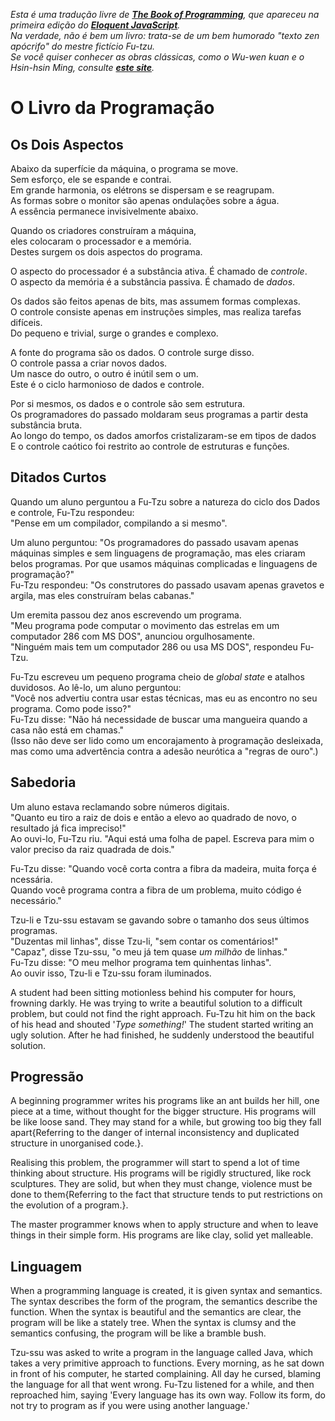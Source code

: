 <i>Esta é uma tradução livre de <b><a href="http://eloquentjavascript.net/1st_edition/chapter6.html">The Book of Programming</a></b>, que apareceu na primeira edição do <b><a href="http://eloquentjavascript.net">Eloquent JavaScript</a></b>.<br/>
Na verdade, não é bem um livro: trata-se de um bem humorado "texto zen apócrifo" do mestre fictício Fu-tzu.<br/>
Se você quiser conhecer as obras clássicas, como o <i>Wu-wen kuan</i> e o <i>Hsin-hsin Ming</i>, consulte <b><a href="http://www.sacred-texts.com/bud/zen/">este site</a></b>.</i>

# O Livro da Programação

## Os Dois Aspectos

Abaixo da superfície da máquina, o programa se move.<br/>
Sem esforço, ele se espande e contrai.<br/>
Em grande harmonia, os elétrons se dispersam e se reagrupam.<br/>
As formas sobre o monitor são apenas ondulações sobre a água.<br/>
A essência permanece invisivelmente abaixo.

Quando os criadores construíram a máquina,<br/>
eles colocaram o processador e a memória.<br/>
Destes surgem os dois aspectos do programa.

O aspecto do processador é a substância ativa. É chamado de <i>controle</i>.<br/>
O aspecto da memória é a substância passiva.
É chamado de <i>dados</i>.

Os dados são feitos apenas de bits, mas assumem formas complexas.<br/>
O controle consiste apenas em instruções simples, mas realiza tarefas difíceis.<br/>
Do pequeno e trivial, surge o grandes e complexo.

A fonte do programa são os dados. O controle surge disso.<br/>
O controle passa a criar novos dados.<br/>
Um nasce do outro, o outro é inútil sem o um.<br/>
Este é o ciclo harmonioso de dados e controle.

Por si mesmos, os dados e o controle são sem estrutura.<br/>
Os programadores do passado moldaram seus programas a partir desta substância bruta.<br/>
Ao longo do tempo, os dados amorfos cristalizaram-se em tipos de dados<br/>
E o controle caótico foi restrito ao controle de estruturas e funções.

## Ditados Curtos

Quando um aluno perguntou a Fu-Tzu sobre a natureza do ciclo dos Dados e controle, Fu-Tzu respondeu:<br/>
"Pense em um compilador, compilando a si mesmo".

Um aluno perguntou: "Os programadores do passado usavam apenas máquinas simples e sem linguagens de programação, mas eles criaram belos programas. Por que usamos máquinas complicadas e linguagens de programação?"<br/>
Fu-Tzu respondeu: "Os construtores do passado usavam apenas gravetos e argila, mas eles construíram belas cabanas."

Um eremita passou dez anos escrevendo um programa.<br/>
"Meu programa pode computar o movimento das estrelas em um computador 286 com MS DOS", anunciou orgulhosamente.<br/>
"Ninguém mais tem um computador 286 ou usa MS DOS", respondeu Fu-Tzu.

Fu-Tzu escreveu um pequeno programa cheio de <i>global state</i> e atalhos duvidosos. Ao lê-lo, um aluno perguntou:<br/>
"Você nos advertiu contra usar estas técnicas, mas eu as encontro no seu programa. Como pode isso?"<br/>
Fu-Tzu disse: "Não há necessidade de buscar uma mangueira quando a casa não está em chamas."<br/>
(Isso não deve ser lido como um encorajamento à programação desleixada, mas como uma advertência contra a adesão neurótica a "regras de ouro".)

## Sabedoria

Um aluno estava reclamando sobre números digitais.</br>
"Quanto eu tiro a raiz de dois e então a elevo ao quadrado de novo, o resultado já fica impreciso!"<br/>
Ao ouvi-lo, Fu-Tzu riu. "Aqui está uma folha de papel. Escreva para mim o valor preciso da raiz quadrada de dois."

Fu-Tzu disse: "Quando você corta contra a fibra da madeira, muita força é ncessária.<br/>
Quando você programa contra a fibra de um problema, muito código é necessário."

Tzu-li e Tzu-ssu estavam se gavando sobre o tamanho dos seus últimos programas.<br/>
"Duzentas mil linhas", disse Tzu-li, "sem contar os comentários!"<br/>
"Capaz", disse Tzu-ssu, "o meu já tem quase <i>um milhão</i> de linhas."<br/>
Fu-Tzu disse: "O meu melhor programa tem quinhentas linhas".<br/>
Ao ouvir isso, Tzu-li e Tzu-ssu foram iluminados.

A student had been sitting motionless behind his computer for hours, frowning darkly.
He was trying to write a beautiful solution to a difficult problem, but could not find the right approach.
Fu-Tzu hit him on the back of his head and shouted '*Type something!*' 
The student started writing an ugly solution. After he had finished, he suddenly understood the beautiful solution.

## Progressão

A beginning programmer writes his programs like an ant builds her
hill, one piece at a time, without thought for the bigger structure.
His programs will be like loose sand. They may stand for a while, but
growing too big they fall apart{Referring to the danger of internal
inconsistency and duplicated structure in unorganised code.}.

Realising this problem, the programmer will start to spend a lot of
time thinking about structure. His programs will be rigidly
structured, like rock sculptures. They are solid, but when they must
change, violence must be done to them{Referring to the fact that
structure tends to put restrictions on the evolution of a program.}.

The master programmer knows when to apply structure and when to leave
things in their simple form. His programs are like clay, solid yet
malleable.

## Linguagem

When a programming language is created, it is given syntax and
semantics. The syntax describes the form of the program, the semantics
describe the function. When the syntax is beautiful and the semantics
are clear, the program will be like a stately tree. When the syntax is
clumsy and the semantics confusing, the program will be like a bramble
bush.

Tzu-ssu was asked to write a program in the language called Java,
which takes a very primitive approach to functions. Every morning, as
he sat down in front of his computer, he started complaining. All day
he cursed, blaming the language for all that went wrong. Fu-Tzu
listened for a while, and then reproached him, saying 'Every language
has its own way. Follow its form, do not try to program as if you
were using another language.'
